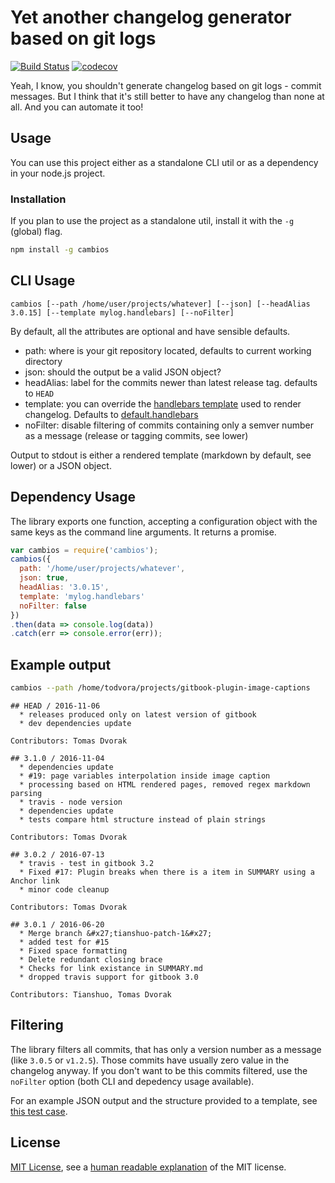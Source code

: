 # Yet another changelog generator based on git logs

[![Build Status](https://travis-ci.org/todvora/cambios.svg?branch=master)](https://travis-ci.org/todvora/cambios)
[![codecov](https://codecov.io/gh/todvora/cambios/branch/master/graph/badge.svg)](https://codecov.io/gh/todvora/cambios)

Yeah, I know, you shouldn't generate changelog based on git logs - commit messages.
But I think that it's still better to have any changelog than none at all. And you can
automate it too!

## Usage
You can use this project either as a standalone CLI util or as a dependency in your
node.js project.

### Installation
If you plan to use the project as a standalone util, install it with the ```-g``` (global) flag.

```bash
npm install -g cambios
```

## CLI Usage
```
cambios [--path /home/user/projects/whatever] [--json] [--headAlias 3.0.15] [--template mylog.handlebars] [--noFilter]
```
By default, all the attributes are optional and have sensible defaults.

 - path: where is your git repository located, defaults to current working directory
 - json: should the output be a valid JSON object?
 - headAlias: label for the commits newer than latest release tag. defaults to ```HEAD```
 - template: you can override the [handlebars template](http://handlebarsjs.com/) used to render changelog. Defaults to [default.handlebars](https://github.com/todvora/cambios/blob/master/src/default.handlebars)
 - noFilter: disable filtering of commits containing only a semver number as a message (release or tagging commits, see lower)


 Output to stdout is either a rendered template (markdown by default, see lower) or a JSON object.

## Dependency Usage

The library exports one function, accepting a configuration object with the same
keys as the command line arguments. It returns a promise.

```js
var cambios = require('cambios');
cambios({
  path: '/home/user/projects/whatever',
  json: true,
  headAlias: '3.0.15',
  template: 'mylog.handlebars'
  noFilter: false
})
.then(data => console.log(data))
.catch(err => console.error(err));
```

## Example output
```bash
cambios --path /home/todvora/projects/gitbook-plugin-image-captions
```

```
## HEAD / 2016-11-06
  * releases produced only on latest version of gitbook
  * dev dependencies update

Contributors: Tomas Dvorak

## 3.1.0 / 2016-11-04
  * dependencies update
  * #19: page variables interpolation inside image caption
  * processing based on HTML rendered pages, removed regex markdown parsing
  * travis - node version
  * dependencies update
  * tests compare html structure instead of plain strings

Contributors: Tomas Dvorak

## 3.0.2 / 2016-07-13
  * travis - test in gitbook 3.2
  * Fixed #17: Plugin breaks when there is a item in SUMMARY using a Anchor link
  * minor code cleanup

Contributors: Tomas Dvorak

## 3.0.1 / 2016-06-20
  * Merge branch &#x27;tianshuo-patch-1&#x27;
  * added test for #15
  * Fixed space formatting
  * Delete redundant closing brace
  * Checks for link existance in SUMMARY.md
  * dropped travis support for gitbook 3.0

Contributors: Tianshuo, Tomas Dvorak

```

## Filtering
The library filters all commits, that has only a version number as a message (like ```3.0.5``` or ```v1.2.5```). Those commits have usually zero value in the changelog anyway.
If you don't want to be this commits filtered, use the ```noFilter``` option (both CLI and depedency usage available).



For an example JSON output and the structure provided to a template, see [this test case](https://github.com/todvora/cambios/blob/master/tests/assets/expected.json).

## License
[MIT License](https://github.com/todvora/cambios/blob/master/LICENSE.txt), see a [human readable explanation](http://choosealicense.com/licenses/mit/) of the MIT license.
